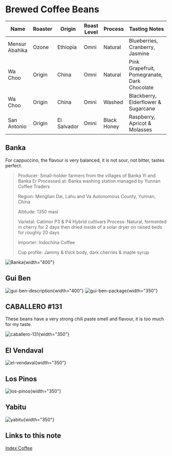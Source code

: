 # Brewed Coffee Beans

| Name           | Roaster | Origin      | Roast Level | Process     | Tasting Notes                                |
| -------------- | ------- | ----------- | ----------- | ----------- | -------------------------------------------- |
| Mensur Abahika | Ozone   | Ethiopia    | Omni        | Natural     | Blueberries, Cranberry, Jasmine              |
| Wa Choo        | Origin  | China       | Omni        | Natural     | Pink Grapefruit, Pomegranate, Dark Chocolate |
| Wa Choo        | Origin  | China       | Omni        | Washed      | Blackberry, Elderflower & Sugarcane          |
| San Antonio    | Origin  | El Salvador | Omni        | Black Honey | Raspberry, Apricot & Molasses                |

## Banka

For cappuccino, the flavour is very balanced, it is not sour, not bitter, tastes perfect.

> Producer: Small-holder farmers from the villages of Banka Yi and Banka Er
> Processed at: Banka washing station managed by Yunnan Coffee Traders
>
> Region: Menglian Dai, Lahu and Va Autonomous County, Yunnan, China
>
> Altitude: 1350 masl
>
> Varietal: Catimor P3 & P4 Hybrid cultivars
> Process: Natural, fermented in cherry for 2 days then dried inside of a solar dryer on raised beds for roughly 20 days
>
> Importer: Indochina Coffee
>
> Cup profile: Jammy & thick body, dark cherries & maple syrup

![Banka](images/coffee/banka.webp){width="400"}

## Gui Ben

![gui-ben-description](images/coffee/gui-ben-description.webp){width="400"}
![gui-ben-package](images/coffee/gui-ben-package.webp){width="350"}

## CABALLERO #131

These beans have a very strong chili paste smell and flavour, it is too much for my taste.

![caballero-131](images/coffee/caballero-131.webp){width="350"}

## El Vendaval

![el-vendaval](images/coffee/el-vendaval.webp){width="350"}

## Los Pinos

![los-pinos](images/coffee/los-pinos.webp){width="350"}

## Yabitu

![yabitu](images/coffee/yabitu.webp){width="350"}

## Links to this note

[Index Coffee](index-coffee.md)

